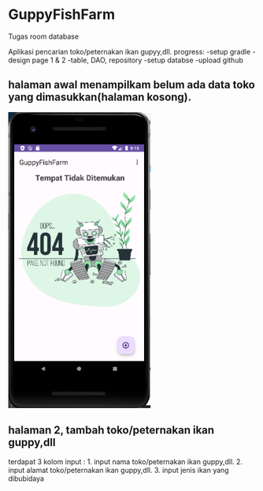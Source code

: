 # GuppyFishFarm
 Tugas room database

 Aplikasi pencarian toko/peternakan ikan gupyy,dll.
 progress:
  -setup gradle
  -design page 1 & 2
  -table, DAO, repository
  -setup databse
  -upload github
 
## halaman awal menampilkam belum ada data toko yang dimasukkan(halaman kosong).
<img src="https://github.com/BintangAinurrohmad/GuppyFishFarm/blob/main/Capture.PNG" weight="300" height="600">

## halaman 2, tambah toko/peternakan ikan guppy,dll 

   terdapat 3 kolom input :
    1. input nama toko/peternakan ikan guppy,dll.
    2. input alamat toko/peternakan ikan guppy,dll.
    3. input jenis ikan yang dibubidaya
